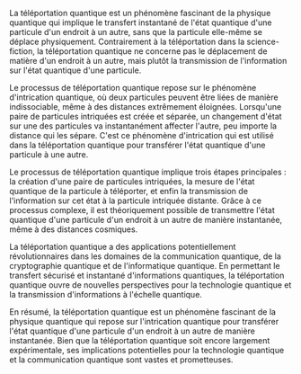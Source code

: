 La téléportation quantique est un phénomène fascinant de la physique quantique qui implique le transfert instantané de l'état quantique d'une particule d'un endroit à un autre, sans que la particule elle-même se déplace physiquement. Contrairement à la téléportation dans la science-fiction, la téléportation quantique ne concerne pas le déplacement de matière d'un endroit à un autre, mais plutôt la transmission de l'information sur l'état quantique d'une particule.

Le processus de téléportation quantique repose sur le phénomène d'intrication quantique, où deux particules peuvent être liées de manière indissociable, même à des distances extrêmement éloignées. Lorsqu'une paire de particules intriquées est créée et séparée, un changement d'état sur une des particules va instantanément affecter l'autre, peu importe la distance qui les sépare. C'est ce phénomène d'intrication qui est utilisé dans la téléportation quantique pour transférer l'état quantique d'une particule à une autre. 

Le processus de téléportation quantique implique trois étapes principales : la création d'une paire de particules intriquées, la mesure de l'état quantique de la particule à téléporter, et enfin la transmission de l'information sur cet état à la particule intriquée distante. Grâce à ce processus complexe, il est théoriquement possible de transmettre l'état quantique d'une particule d'un endroit à un autre de manière instantanée, même à des distances cosmiques.

La téléportation quantique a des applications potentiellement révolutionnaires dans les domaines de la communication quantique, de la cryptographie quantique et de l'informatique quantique. En permettant le transfert sécurisé et instantané d'informations quantiques, la téléportation quantique ouvre de nouvelles perspectives pour la technologie quantique et la transmission d'informations à l'échelle quantique.

En résumé, la téléportation quantique est un phénomène fascinant de la physique quantique qui repose sur l'intrication quantique pour transférer l'état quantique d'une particule d'un endroit à un autre de manière instantanée. Bien que la téléportation quantique soit encore largement expérimentale, ses implications potentielles pour la technologie quantique et la communication quantique sont vastes et prometteuses.